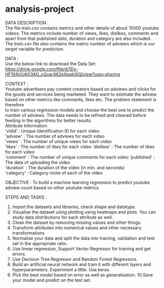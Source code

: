 # analysis-project
DATA DESCRIPTION :  
The file train.csv contains metrics and other details of about 15000 youtube 
videos. The metrics include number of views, likes, dislikes, comments and 
apart from that published date, duration and category are also included.  
The train.csv file also contains the metric number of adviews which is our 
target variable for prediction.

DATA :  
Use the below link to download the Data Set:  
https://drive.google.com/file/d/1Dv-HF10AUUA03AO_cQvar462eXawk0iQ/view?usp=sharing

CONTEXT :  
Youtube advertisers pay content creators based on adviews and clicks for the 
goods and services being marketed. They want to estimate the adview based 
on other metrics like comments, likes etc. The problem statement is therefore  
to train various regression models and choose the best one to predict the 
number of adviews. The data needs to be refined and cleaned before feeding 
in the algorithms for better results.  
Attribute Information  
'vidid' : Unique Identification ID for each video  
'adview' : The number of adviews for each video  
'views' : The number of unique views for each video  
'likes' : The number of likes for each video 
'dislikes' : The number of likes for each video  
'comment' : The number of unique comments for each video 
'published' : The data of uploading the video  
'duration' : The duration of the video (in min. and seconds)  
'category' : Category niche of each of the video  

OBJECTIVE :
To build a machine learning regression to predict youtube adview count based 
on other youtube metrics.

STEPS AND TASKS :
1. Import the datasets and libraries, check shape and datatype.  
2. Visualise the dataset using plotting using heatmaps and plots. You 
can study data distributions for each attribute as well.  
3. Clean the dataset by removing missing values and other things.  
4. Transform attributes into numerical values and other 
necessary transformations  
5. Normalise your data and split the data into training, validation and test 
set in the appropriate ratio.  
6. Use linear regression, Support Vector Regressor for training and get 
errors.  
7. Use Decision Tree Regressor and Random Forest Regressors.  
8. Build an artificial neural network and train it with different layers 
and hyperparameters. Experiment a little. Use keras.  
9. Pick the best model based on error as well as 
generalisation. 
10.Save your model and predict on the test set.
